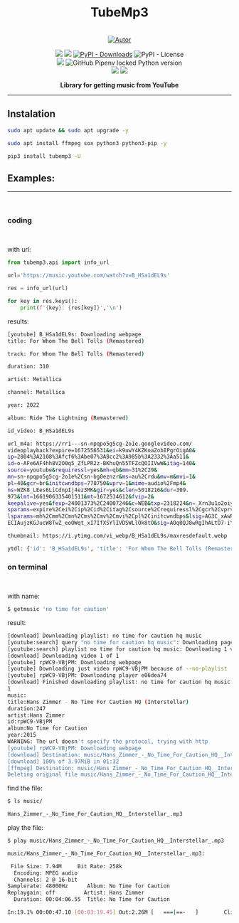 <h1 align='center'>TubeMp3</h1>
<p align='center'>

<br/>
<a href="https://github.com/perseu912"><img title="Autor" src="https://img.shields.io/badge/Autor-reinan_br-blue.svg?style=for-the-badge&logo=github"></a>
<br/>
<p align='center'>
<!-- github dados -->
<!-- sites de pacotes -->
<a href='https://pypi.org/project/tubemp3/'><img src='https://img.shields.io/pypi/v/tubemp3'></a>
<a href='#'><img src='https://img.shields.io/pypi/wheel/tubemp3'></a>
<a href='#'><img alt="PyPI - Downloads" src="https://img.shields.io/pypi/dm/tubemp3"></a>
<img alt="PyPI - License" src="https://img.shields.io/pypi/l/tubemp3?color=orange">
<br/>


<img src='https://img.shields.io/badge/system-linux%20%7C%20deb-brightgreen'>

<img alt="GitHub Pipenv locked Python version" src="https://img.shields.io/github/pipenv/locked/python-version/perseu912/tubemp3">

<br/>
<!-- outros premios e analises -->
<!-- <a href='#'><img alt="CodeFactor Grade" src="https://img.shields.io/codefactor/grade/github/perseu912/noawclg?logo=codefactor">
</a> -->
<!-- redes sociais -->
<a href='https://instagram.com/reysofts/'><img src='https://shields.io/badge/insta-reysofts-darkviolet?logo=instagram&style=flat'></a>
<a href='https://discord.gg/pFZP86gvEm'><img src='https://img.shields.io/discord/856582838467952680.svg?label=discord&logo=discord'></a>

</p>
</p>
<p align='center'> <b>Library for getting music from YouTube</b></p>
<hr/>

## Instalation


```sh
sudo apt update && sudo apt upgrade -y
```

```sh
sudo apt install ffmpeg sox python3 python3-pip -y
```

```sh
pip3 install tubemp3 -U
```

## Examples:

<hr>

<br>

### coding


<br>

with url:

```py
from tubemp3.api import info_url

url='https://music.youtube.com/watch?v=B_HSa1dEL9s'

res = info_url(url)

for key in res.keys():
    print(f'{key}: {res[key]}','\n')
```
results:
```sh
[youtube] B_HSa1dEL9s: Downloading webpage
title: For Whom The Bell Tolls (Remastered) 

track: For Whom The Bell Tolls (Remastered) 

duration: 310 

artist: Metallica 

channel: Metallica 

year: 2022 

album: Ride The Lightning (Remastered) 

id_video: B_HSa1dEL9s 

url_m4a: https://rr1---sn-npqpo5g5cg-2o1e.googlevideo.com/
videoplayback?expire=1672556531&ei=k9uwY4KZKoaZobIPgrOigA0&
ip=2804%3A2108%3Afcf6%3Abe07%3A8cc2%3A985b%3A2332%3Aa511&
id=o-AFe6AF4hh8V2O0q5_ZfLPR2z-BKhuQn55TFZcQOIIVwW&itag=140&
source=youtube&requiressl=yes&mh=qb&mm=31%2C29&
mn=sn-npqpo5g5cg-2o1e%2Csn-bg0eznzr&ms=au%2Crdu&mv=m&mvi=1&
pl=40&gcr=br&initcwndbps=778750&vprv=1&mime=audio%2Fmp4&
ns=WZK8_LEes6LiCdnpIj4ez3MK&gir=yes&clen=5018216&dur=309.
973&lmt=1661906335401511&mt=1672534612&fvip=2&
keepalive=yes&fexp=24001373%2C24007246&c=WEB&txp=2318224&n=_Xrn3u1o2oiygs8fc&
sparams=expire%2Cei%2Cip%2Cid%2Citag%2Csource%2Crequiressl%2Cgcr%2Cvprv%2Cmime%2Cns%2Cgir%2Cclen%2Cdur%2Clmt&
lsparams=mh%2Cmm%2Cmn%2Cms%2Cmv%2Cmvi%2Cpl%2Cinitcwndbps&lsig=AG3C_xAwRAIgagpGXuqKY0aDx841yUqVtODeXzqJNcpib8Jx2GtVfQ
ECIAujzKGJucW8TwZ_eoOWqt_xI7IfXSYlIVDSWLlOk8tO&sig=AOq0QJ8wRgIhALtD7-iYCvo4baCxdLsRRhuVP6Jn5ucmj2crKIN_syd4AiEAod5kdZNa3-dGVgZUQeraAVVqiAm0eKKSsXOQauJUFo4= 

thumbnail: https://i.ytimg.com/vi_webp/B_HSa1dEL9s/maxresdefault.webp 

ytdl: {'id': 'B_HSa1dEL9s', 'title': 'For Whom The Bell Tolls (Remastered)', 'formats': [{'asr': 48000, 'filesize': 1817167, 'format_id': '249', 'format_note': ....
```

### on terminal

<br>

with name:

```sh
$ getmusic 'no time for caution' 
```
result:
```sh
[download] Downloading playlist: no time for caution hq music
[youtube:search] query "no time for caution hq music": Downloading page 1
[youtube:search] playlist no time for caution hq music: Downloading 1 videos
[download] Downloading video 1 of 1
[youtube] rpWC9-VBjPM: Downloading webpage
[youtube] Downloading just video rpWC9-VBjPM because of --no-playlist
[youtube] rpWC9-VBjPM: Downloading player e06dea74
[download] Finished downloading playlist: no time for caution hq music
1
music: 
title:Hans Zimmer - No Time For Caution HQ (Interstellar)
duration:247
artist:Hans Zimmer
id:rpWC9-VBjPM
album:No Time for Caution
year:2015
WARNING: The url doesn't specify the protocol, trying with http
[youtube] rpWC9-VBjPM: Downloading webpage
[download] Destination: music/Hans_Zimmer_-_No_Time_For_Caution_HQ__Interstellar_.webm
[download] 100% of 3.97MiB in 01:32
[ffmpeg] Destination: music/Hans_Zimmer_-_No_Time_For_Caution_HQ__Interstellar_.mp3
Deleting original file music/Hans_Zimmer_-_No_Time_For_Caution_HQ__Interstellar_.webm (pass -k to keep)
```
find  the file:
```sh
$ ls music/
```

```sh
Hans_Zimmer_-_No_Time_For_Caution_HQ__Interstellar_.mp3 
```
play the file:
```sh
$ play music/Hans_Zimmer_-_No_Time_For_Caution_HQ__Interstellar_.mp3
```
```sh
music/Hans_Zimmer_-_No_Time_For_Caution_HQ__Interstellar_.mp3:

 File Size: 7.94M     Bit Rate: 258k
  Encoding: MPEG audio    
  Channels: 2 @ 16-bit   
Samplerate: 48000Hz      Album: No Time for Caution
Replaygain: off         Artist: Hans Zimmer
  Duration: 00:04:06.55  Title: No Time for Caution

In:19.1% 00:00:47.10 [00:03:19.45] Out:2.26M [   ===|==-   ]        Clip:0    
```